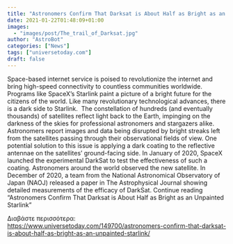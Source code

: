 ```yaml
---
title: "Astronomers Confirm That Darksat is About Half as Bright as an Unpainted Starlink"
date: 2021-01-22T01:48:09+01:00
images:
  - "images/post/The_trail_of_Darksat.jpg"
author: "AstroBot"
categories: ["News"]
tags: ["universetoday.com"]
draft: false
---
```


Space-based internet service is poised to revolutionize the internet and bring high-speed connectivity to countless communities worldwide. Programs like SpaceX’s Starlink paint a picture of a bright future for the citizens of the world. Like many revolutionary technological advances, there is a dark side to Starlink.  The constellation of hundreds (and eventually thousands) of satellites reflect light back to the Earth, impinging on the darkness of the skies for professional astronomers and stargazers alike. Astronomers report images and data being disrupted by bright streaks left from the satellites passing through their observational fields of view. One potential solution to this issue is applying a dark coating to the reflective antennae on the satellites’ ground-facing side. In January of 2020, SpaceX launched the experimental DarkSat to test the effectiveness of such a coating. Astronomers around the world observed the new satellite. In December of 2020, a team from the National Astronomical Observatory of Japan (NAOJ) released a paper in The Astrophysical Journal showing detailed measurements of the efficacy of DarkSat. Continue reading “Astronomers Confirm That Darksat is About Half as Bright as an Unpainted Starlink” 

Διαβάστε περισσότερα: https://www.universetoday.com/149700/astronomers-confirm-that-darksat-is-about-half-as-bright-as-an-unpainted-starlink/
